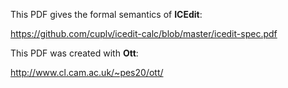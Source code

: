 This PDF gives the formal semantics of **ICEdit**:

  https://github.com/cuplv/icedit-calc/blob/master/icedit-spec.pdf

This PDF was created with **Ott**:

  http://www.cl.cam.ac.uk/~pes20/ott/
